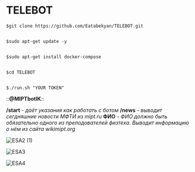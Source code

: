 # TELEBOT
```
$git clone https://github.com/Eatabekyan/TELEBOT.git


$sudo apt-get update -y


$sudo apt-get install docker-compose


$cd TELEBOT


$./run.sh "YOUR TOKEN"
```

::**@MIPTbotIK**::

**/start** - *даёт указания как работать с ботом*
**/news** - *выводит сегдняшние новости МФТИ из mipt.ru*
**ФИО** - *ФИО должно быть обязательно одного из преподователей физтеха. Выводит информацию о нём из сайта wikimipt.org*



![ESA2 (1)](https://user-images.githubusercontent.com/99883201/169433326-0ed980ae-00b8-4a11-8fdd-f774e800578a.png)

![ESA3](https://user-images.githubusercontent.com/99883201/169433398-5713f264-c16a-48dc-ac17-5067f97b2c52.png)


![ESA4](https://user-images.githubusercontent.com/99883201/169433421-0697725f-2f2b-4b42-b4e3-3c9e10f3338c.png)


